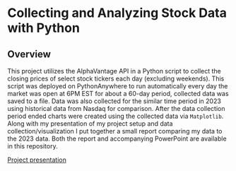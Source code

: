 # Collecting and Analyzing Stock Data with Python

## Overview

This project utilizes the AlphaVantage API in a Python script to collect the closing prices of select stock tickers each day (excluding weekends). This script was deployed on PythonAnywhere to run automatically every day the market was open at 6PM EST for about a 60-day period, collected data was saved to a file. Data was also collected for the similar time period in 2023 using historical data from Nasdaq for comparison. After the data collection period ended charts were created using the collected data via `Matplotlib`.  Along with my presentation of my project setup and data collection/visualization I put together a small report comparing my data to the 2023 data. Both the report and accompanying PowerPoint are available in this repository.

[Project presentation](https://youtu.be/jG8ikQyUJII)
